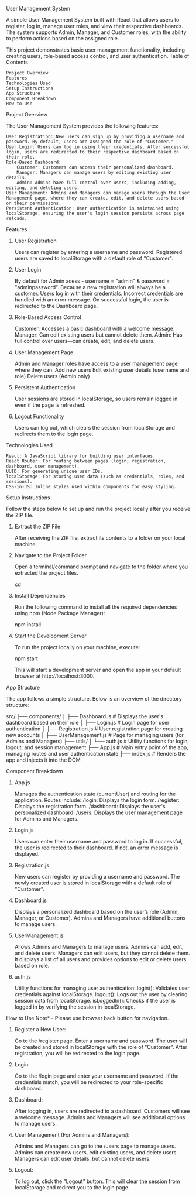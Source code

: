 User Management System

A simple User Management System built with React that allows users to register, log in, manage user roles, and view their respective dashboards. The system supports Admin, Manager, and Customer roles, with the ability to perform actions based on the assigned role.

This project demonstrates basic user management functionality, including creating users, role-based access control, and user authentication.
Table of Contents

    Project Overview
    Features
    Technologies Used
    Setup Instructions
    App Structure
    Component Breakdown
    How to Use

Project Overview

The User Management System provides the following features:

    User Registration: New users can sign up by providing a username and password. By default, users are assigned the role of "Customer."
    User Login: Users can log in using their credentials. After successful login, users are redirected to their respective dashboard based on their role.
    Role-Based Dashboard:
        Customer: Customers can access their personalized dashboard.
        Manager: Managers can manage users by editing existing user details.
        Admin: Admins have full control over users, including adding, editing, and deleting users.
    User Management: Admins and Managers can manage users through the User Management page, where they can create, edit, and delete users based on their permissions.
    Persistent Authentication: User authentication is maintained using localStorage, ensuring the user's login session persists across page reloads.

Features
1. User Registration

    Users can register by entering a username and password.
    Registered users are saved to localStorage with a default role of "Customer".

2. User Login

    By default for Admin acess - username = "admin" & password = "adminpassword". Because a new registration will always be a customer.
    Users log in with their credentials. Incorrect credentials are handled with an error message.
    On successful login, the user is redirected to the Dashboard page.

3. Role-Based Access Control

    Customer: Accesses a basic dashboard with a welcome message.
    Manager: Can edit existing users but cannot delete them.
    Admin: Has full control over users—can create, edit, and delete users.

4. User Management Page

    Admin and Manager roles have access to a user management page where they can:
        Add new users
        Edit existing user details (username and role)
        Delete users (Admin only)

5. Persistent Authentication

    User sessions are stored in localStorage, so users remain logged in even if the page is refreshed.

6. Logout Functionality

    Users can log out, which clears the session from localStorage and redirects them to the login page.

Technologies Used

    React: A JavaScript library for building user interfaces.
    React Router: For routing between pages (login, registration, dashboard, user management).
    UUID: For generating unique user IDs.
    localStorage: For storing user data (such as credentials, roles, and sessions).
    CSS-in-JS: Inline styles used within components for easy styling.

Setup Instructions

Follow the steps below to set up and run the project locally after you receive the ZIP file.
1. Extract the ZIP File

    After receiving the ZIP file, extract its contents to a folder on your local machine.

2. Navigate to the Project Folder

    Open a terminal/command prompt and navigate to the folder where you extracted the project files.

    cd <extracted-folder-name>

3. Install Dependencies

    Run the following command to install all the required dependencies using npm (Node Package Manager):

    npm install

4. Start the Development Server

    To run the project locally on your machine, execute:

    npm start

    This will start a development server and open the app in your default browser at http://localhost:3000.

App Structure

The app follows a simple structure. Below is an overview of the directory structure:

src/
├── components/
│   ├── Dashboard.js          # Displays the user's dashboard based on their role
│   ├── Login.js              # Login page for user authentication
│   ├── Registration.js       # User registration page for creating new accounts
│   ├── UserManagement.js     # Page for managing users (for Admins and Managers)
├── utils/
│   └── auth.js               # Utility functions for login, logout, and session management
├── App.js                    # Main entry point of the app, managing routes and user authentication state
├── index.js                  # Renders the app and injects it into the DOM


Component Breakdown
1. App.js

    Manages the authentication state (currentUser) and routing for the application.
    Routes include:
        /login: Displays the login form.
        /register: Displays the registration form.
        /dashboard: Displays the user's personalized dashboard.
        /users: Displays the user management page for Admins and Managers.

2. Login.js

    Users can enter their username and password to log in.
    If successful, the user is redirected to their dashboard. If not, an error message is displayed.

3. Registration.js

    New users can register by providing a username and password.
    The newly created user is stored in localStorage with a default role of "Customer".

4. Dashboard.js

    Displays a personalized dashboard based on the user’s role (Admin, Manager, or Customer).
    Admins and Managers have additional buttons to manage users.

5. UserManagement.js

    Allows Admins and Managers to manage users.
        Admins can add, edit, and delete users.
        Managers can edit users, but they cannot delete them.
    It displays a list of all users and provides options to edit or delete users based on role.

6. auth.js

    Utility functions for managing user authentication:
        login(): Validates user credentials against localStorage.
        logout(): Logs out the user by clearing session data from localStorage.
        isLoggedIn(): Checks if the user is logged in by verifying the session in localStorage.

How to Use
Note* - Please use browser back button for navigation.
1. Register a New User:

    Go to the /register page.
    Enter a username and password.
    The user will be created and stored in localStorage with the role of "Customer".
    After registration, you will be redirected to the login page.

2. Login:

    Go to the /login page and enter your username and password.
    If the credentials match, you will be redirected to your role-specific dashboard.

3. Dashboard:

    After logging in, users are redirected to a dashboard.
    Customers will see a welcome message.
    Admins and Managers will see additional options to manage users.

4. User Management (For Admins and Managers):

    Admins and Managers can go to the /users page to manage users.
    Admins can create new users, edit existing users, and delete users.
    Managers can edit user details, but cannot delete users.

5. Logout:

    To log out, click the "Logout" button. This will clear the session from localStorage and redirect you to the login page.

